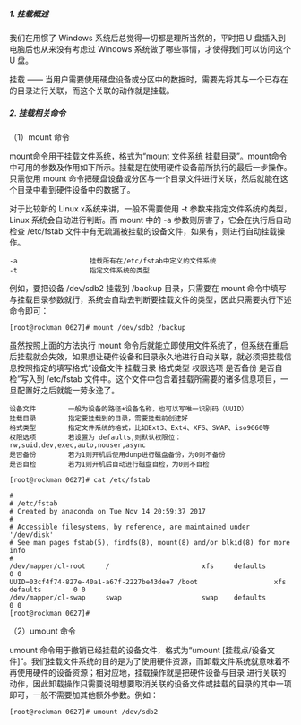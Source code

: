 ##### 1. 挂载概述

我们在用惯了 Windows 系统后总觉得一切都是理所当然的，平时把 U 盘插入到电脑后也从来没有考虑过 Windows 系统做了哪些事情，才使得我们可以访问这个 U 盘。

挂载 —— 当用户需要使用硬盘设备或分区中的数据时，需要先将其与一个已存在的目录进行关联，而这个关联的动作就是挂载。

##### 2. 挂载相关命令

（1）mount 命令

mount命令用于挂载文件系统，格式为“mount 文件系统 挂载目录”。mount命令中可用的参数及作用如下所示。挂载是在使用硬件设备前所执行的最后一步操作。只需使用 mount 命令把硬盘设备或分区与一个目录文件进行关联，然后就能在这个目录中看到硬件设备中的数据了。

对于比较新的 Linux x系统来讲，一般不需要使用 -t 参数来指定文件系统的类型，Linux 系统会自动进行判断。而 mount 中的 -a 参数则厉害了，它会在执行后自动检查 /etc/fstab 文件中有无疏漏被挂载的设备文件，如果有，则进行自动挂载操作。

```
-a 					挂载所有在/etc/fstab中定义的文件系统
-t					指定文件系统的类型
```

例如，要把设备 /dev/sdb2 挂载到 /backup 目录，只需要在 mount 命令中填写与挂载目录参数就行，系统会自动去判断要挂载文件的类型，因此只需要执行下述命令即可：

```
[root@rockman 0627]# mount /dev/sdb2 /backup
```

虽然按照上面的方法执行 mount 命令后就能立即使用文件系统了，但系统在重启后挂载就会失效，如果想让硬件设备和目录永久地进行自动关联，就必须把挂载信息按照指定的填写格式“设备文件  挂载目录 格式类型  权限选项  是否备份  是否自检”写入到 /etc/fstab 文件中。这个文件中包含着挂载所需要的诸多信息项目，一旦配置好之后就能一劳永逸了。

```
设备文件		一般为设备的路径+设备名称，也可以写唯一识别码（UUID）
挂载目录		指定要挂载到的目录，需要挂载前创建好
格式类型		指定文件系统的格式，比如Ext3、Ext4、XFS、SWAP、iso9660等
权限选项		若设置为 defaults,则默认权限位：rw,suid,dev,exec,auto,nouser,async
是否备份		若为1则开机后使用dunp进行磁盘备份，为0则不备份
是否自检		若为1则开机后自动进行磁盘自检，为0则不自检
```
```shell
[root@rockman 0627]# cat /etc/fstab

#
# /etc/fstab
# Created by anaconda on Tue Nov 14 20:59:37 2017
#
# Accessible filesystems, by reference, are maintained under '/dev/disk'
# See man pages fstab(5), findfs(8), mount(8) and/or blkid(8) for more info
#
/dev/mapper/cl-root     /                       xfs     defaults        0 0
UUID=03cf4f74-827e-40a1-a67f-2227be43dee7 /boot                   xfs     defaults        0 0
/dev/mapper/cl-swap     swap                    swap    defaults        0 0
[root@rockman 0627]#
```

（2）umount 命令

umount 命令用于撤销已经挂载的设备文件，格式为“umount [挂载点/设备文件]”。我们挂载文件系统的目的是为了使用硬件资源，而卸载文件系统就意味着不再使用硬件的设备资源；相对应地，挂载操作就是把硬件设备与目录 进行关联的动作，因此卸载操作只需要说明想要取消关联的设备文件或挂载的目录的其中一项即可，一般不需要加其他额外参数。例如：

```
[root@rockman 0627]# umount /dev/sdb2
```





